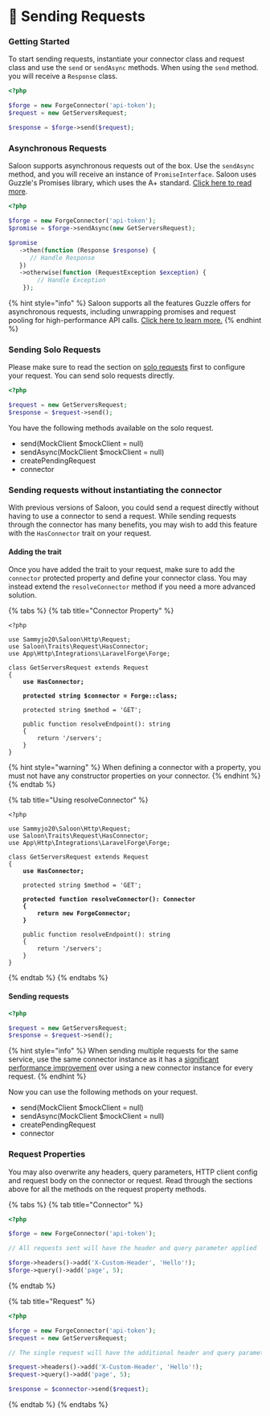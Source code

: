 # 🚀 Sending Requests

### Getting Started

To start sending requests, instantiate your connector class and request class and use the `send` or `sendAsync` methods. When using the `send` method. you will receive a `Response` class.

```php
<?php

$forge = new ForgeConnector('api-token');
$request = new GetServersRequest;

$response = $forge->send($request);
```

### Asynchronous Requests

Saloon supports asynchronous requests out of the box. Use the `sendAsync` method, and you will receive an instance of `PromiseInterface`. Saloon uses Guzzle's Promises library, which uses the A+ standard. [Click here to read more](https://github.com/guzzle/promises).

```php
<?php

$forge = new ForgeConnector('api-token');
$promise = $forge->sendAsync(new GetServersRequest);

$promise
   ->then(function (Response $response) {
      // Handle Response
   })
   ->otherwise(function (RequestException $exception) {
        // Handle Exception
    });
```

{% hint style="info" %}
Saloon supports all the features Guzzle offers for asynchronous requests, including unwrapping promises and request pooling for high-performance API calls. [Click here to learn more.](../digging-deeper/concurrency-and-pools.md)
{% endhint %}

### Sending Solo Requests

Please make sure to read the section on [solo requests](../digging-deeper/solo-requests.md) first to configure your request. You can send solo requests directly.&#x20;

```php
<?php

$request = new GetServersRequest;
$response = $request->send();
```

You have the following methods available on the solo request.

* send(MockClient $mockClient = null)
* sendAsync(MockClient $mockClient = null)
* createPendingRequest
* connector

### Sending requests without instantiating the connector

With previous versions of Saloon, you could send a request directly without having to use a connector to send a request. While sending requests through the connector has many benefits, you may wish to add this feature with the `HasConnector` trait on your request.

#### Adding the trait

Once you have added the trait to your request, make sure to add the `connector` protected property and define your connector class. You may instead extend the `resolveConnector` method if you need a more advanced solution.

{% tabs %}
{% tab title="Connector Property" %}
<pre class="language-php"><code class="lang-php">&#x3C;?php

use Sammyjo20\Saloon\Http\Request;
use Saloon\Traits\Request\HasConnector;
use App\Http\Integrations\LaravelForge\Forge;

class GetServersRequest extends Request
{
<strong>    use HasConnector;
</strong><strong>    
</strong><strong>    protected string $connector = Forge::class;
</strong>
    protected string $method = 'GET';

    public function resolveEndpoint(): string
    {
        return '/servers';
    }
}
</code></pre>

{% hint style="warning" %}
When defining a connector with a property, you must not have any constructor properties on your connector.
{% endhint %}
{% endtab %}

{% tab title="Using resolveConnector" %}
<pre class="language-php"><code class="lang-php">&#x3C;?php

use Sammyjo20\Saloon\Http\Request;
use Saloon\Traits\Request\HasConnector;
use App\Http\Integrations\LaravelForge\Forge;

class GetServersRequest extends Request
{
<strong>    use HasConnector;
</strong>
    protected string $method = 'GET';
    
<strong>    protected function resolveConnector(): Connector
</strong><strong>    {
</strong><strong>        return new ForgeConnector;
</strong><strong>    }
</strong>
    public function resolveEndpoint(): string
    {
        return '/servers';
    }
}
</code></pre>
{% endtab %}
{% endtabs %}

#### Sending requests

```php
<?php

$request = new GetServersRequest;
$response = $request->send();
```

{% hint style="info" %}
When sending multiple requests for the same service, use the same connector instance as it has a [significant performance improvement](https://twitter.com/carre\_sam/status/1617096982626959361) over using a new connector instance for every request.
{% endhint %}

Now you can use the following methods on your request.

* send(MockClient $mockClient = null)
* sendAsync(MockClient $mockClient = null)
* createPendingRequest
* connector

### Request Properties

You may also overwrite any headers, query parameters, HTTP client config and request body on the connector or request. Read through the sections above for all the methods on the request property methods.

{% tabs %}
{% tab title="Connector" %}
```php
<?php

$forge = new ForgeConnector('api-token');

// All requests sent will have the header and query parameter applied

$forge->headers()->add('X-Custom-Header', 'Hello'!);
$forge->query()->add('page', 5);
```
{% endtab %}

{% tab title="Request" %}
```php
<?php

$forge = new ForgeConnector('api-token');
$request = new GetServersRequest;

// The single request will have the additional header and query parameter.

$request->headers()->add('X-Custom-Header', 'Hello'!);
$request->query()->add('page', 5);

$response = $connector->send($request);
```
{% endtab %}
{% endtabs %}
